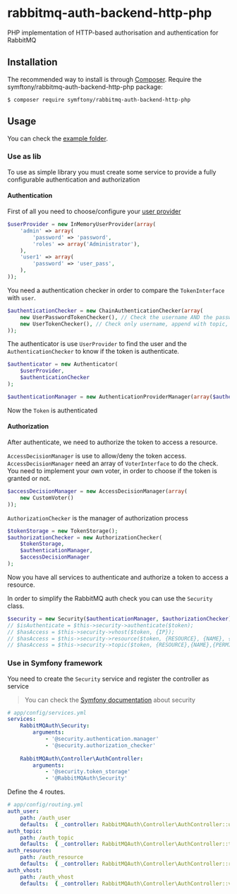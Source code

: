 # rabbitmq-auth-backend-http-php

PHP implementation of HTTP-based authorisation and authentication for RabbitMQ

## Installation

The recommended way to install is through [Composer](https://getcomposer.org/). Require the symftony/rabbitmq-auth-backend-http-php package:

```
$ composer require symftony/rabbitmq-auth-backend-http-php 
```

## Usage

You can check the [example folder](tree/master/example).

### Use as lib

To use as simple library you must create some service to provide a fully configurable authentication and authorization

#### Authentication

First of all you need to choose/configure your [user provider](https://github.com/symfony/symfony/tree/master/src/Symfony/Component/Security/Core/Authentication/Provider)

```php
$userProvider = new InMemoryUserProvider(array(
    'admin' => array(
        'password' => 'password',
        'roles' => array('Administrator'),
    ),
    'user1' => array(
        'password' => 'user_pass',
    ),
));
```

You need a authentication checker in order to compare the `TokenInterface` with `user`.

```php
$authenticationChecker = new ChainAuthenticationChecker(array(
    new UserPasswordTokenChecker(), // Check the username AND the password, during the authentication process
    new UserTokenChecker(), // Check only username, append with topic, vhost, resource action
));
```

The authenticator is use `UserProvider` to find the user and the `AuthenticationChecker` to know if the token is authenticate.  

```php
$authenticator = new Authenticator(
    $userProvider,
    $authenticationChecker
);

$authenticationManager = new AuthenticationProviderManager(array($authenticator));
```

Now the `Token` is authenticated

#### Authorization

After authenticate, we need to authorize the token to access a resource.

`AccessDecisionManager` is use to allow/deny the token access. `AccessDecisionManager` need an array of `VoterInterface` to do the check.
You need to implement your own voter, in order to choose if the token is granted or not.

```php
$accessDecisionManager = new AccessDecisionManager(array(
    new CustomVoter()
));
```

`AuthorizationChecker` is the manager of authorization process

```php
$tokenStorage = new TokenStorage();
$authorizationChecker = new AuthorizationChecker(
    $tokenStorage,
    $authenticationManager,
    $accessDecisionManager
);
```

Now you have all services to authenticate and authorize a token to access a resource.

In order to simplify the RabbitMQ auth check you can use the `Security` class.

```php
$security = new Security($authenticationManager, $authorizationChecker);
// $isAuthenticate = $this->security->authenticate($token);
// $hasAccess = $this->security->vhost($token, {IP});
// $hasAccess = $this->security->resource($token, {RESOURCE}, {NAME}, {PERMISSION});
// $hasAccess = $this->security->topic($token, {RESOURCE},{NAME},{PERMISSION},{ROUTING_KEY},{VARIABLE_MAP_USERNAME},{VARIABLE_MAP_VHOST});
```

### Use in Symfony framework

You need to create the `Security` service and register the controller as service

> You can check the [Symfony documentation](https://symfony.com/doc/current/security.html) about security

```yaml
# app/config/services.yml
services:
    RabbitMQAuth\Security:
        arguments:
            - '@security.authentication.manager'
            - '@security.authorization_checker'
    
    RabbitMQAuth\Controller\AuthController:
        arguments:
            - '@security.token_storage'
            - '@RabbitMQAuth\Security'
```

Define the 4 routes.  

```yaml
# app/config/routing.yml
auth_user:
    path: /auth_user
    defaults:  { _controller: RabbitMQAuth\Controller\AuthController::userAction }
auth_topic:
    path: /auth_topic
    defaults:  { _controller: RabbitMQAuth\Controller\AuthController::topicAction }
auth_resource:
    path: /auth_resource
    defaults:  { _controller: RabbitMQAuth\Controller\AuthController::resourceAction }
auth_vhost:
    path: /auth_vhost
    defaults:  { _controller: RabbitMQAuth\Controller\AuthController::vhostAction }    
```
